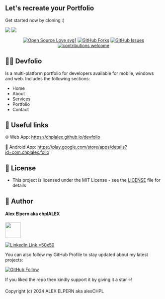 ## Let's recreate your Portfolio

Get started now by cloning :)

<img src="https://user-images.githubusercontent.com/43790152/171403666-468b63d9-52be-4ec6-9cdb-c08c0e9d18f3.png">

<img src="https://user-images.githubusercontent.com/43790152/171403671-4e50f0a8-f73c-40f6-8628-547754afc2ef.png">

<br>

<div align="center">

[![Open Source Love svg1](https://badges.frapsoft.com/os/v1/open-source.svg?v=103)](#)
[![GitHub Forks](https://img.shields.io/github/forks/saadhaxxan/Car_Game_Python_Pygame.svg?style=social&label=Fork&maxAge=2592000)](https://github.com/m-hamzashakeel/DevFolio/fork)
[![GitHub Issues](https://img.shields.io/github/issues/saadhaxxan/Car_Game_Python_Pygame.svg?style=flat&label=Issues&maxAge=2592000)](https://github.com/m-hamzashakeel/DevFolio/issues)
[![contributions welcome](https://img.shields.io/badge/contributions-welcome-brightgreen.svg?style=flat&label=Contributions&colorA=red&colorB=black	)](#)

</div>

## 🧑‍💻 Devfolio
Is a multi-platform portfolio for developers available for mobile, windows and web. Includes the following sections:
- Home
- About
- Services
- Portfolio
- Contact

## 🔗 Useful links

🌐 Web App: https://chplalex.github.io/devfolio

📱 Android App: https://play.google.com/store/apps/details?id=com.chplalex.folio

## 🔑 License
- This project is licensed under the MIT License - see the [LICENSE](LICENSE.md) file for details

## 🧑 Author

#### Alex Elpern aka chplALEX

[<img src="https://camo.githubusercontent.com/e9592fd6ea20b888ed3c7621d8c7257835af4f2e7232e92f5db4e9e2e4e91380/68747470733a2f2f6564656e742e6769746875622e696f2f537570657254696e7949636f6e732f696d616765732f7376672f6c696e6b6564696e2e737667?logo=linkedin&longCache=true&style=social&label=Connect" height="50" width="50">](https://www.linkedin.com/in/alex-elpern)

[![LinkedIn Link](https://camo.githubusercontent.com/e9592fd6ea20b888ed3c7621d8c7257835af4f2e7232e92f5db4e9e2e4e91380/68747470733a2f2f6564656e742e6769746875622e696f2f537570657254696e7949636f6e732f696d616765732f7376672f6c696e6b6564696e2e737667?logo=linkedin&longCache=true&style=social&label=Connect) =50x50](https://www.linkedin.com/in/alex-elpern)

You can also follow my GitHub Profile to stay updated about my latest projects:

[![GitHub Follow](https://camo.githubusercontent.com/79256dafb2a4640d2ef03249a1afc716cc5de12f2082b0b82c692b0163f6a955/68747470733a2f2f6564656e742e6769746875622e696f2f537570657254696e7949636f6e732f696d616765732f7376672f6769746875622e737667?logo=Github&longCache=true&style=social&label=Follow)](https://github.com/chplalex)

If you liked the repo then kindly support it by giving it a star ⭐!

Copyright (c) 2024 ALEX ELPERN aka alexCHPL
